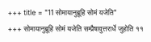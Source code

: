 +++
title = "11 सोमायानुब्रूहि सोमं यजेति"

+++
सोमायानुब्रूहि सोमं यजेति सम्प्रैषावुत्तरार्धे जुहोति ११